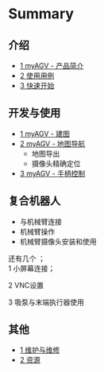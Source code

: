 # Summary

## 介绍

- [1 myAGV - 产品简介](1-introduce/产品介绍.md)
- [2 使用用例](1-introduce/使用案例.md)
- [3 快速开始](1-introduce/初次使用.md)
## 开发与使用

- [1 myAGV - 建图](README.md)
- [2 myAGV - 地图导航](1-introduction/2-mycobot_intro/2-mycobot_intro.md)
  - 地图导出
  - 摄像头精确定位
- [3 myAGV - 手柄控制](1-introduction/4-use_case.md)

## 复合机器人
- 与机械臂连接
- 机械臂操作
- 机械臂摄像头安装和使用

还有几个 ；  
1 小屏幕连接； 

2 VNC设置

3 吸泵与末端执行器使用

## 其他

- [1 维护与维修](README.md)
- [2 资源](1-introduction/2-mycobot_intro/2-mycobot_intro.md)
